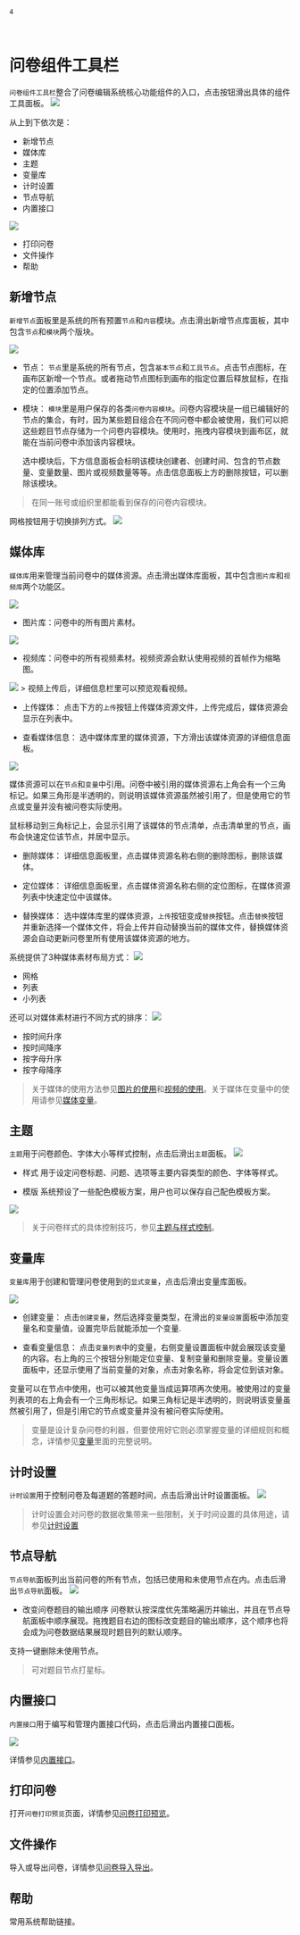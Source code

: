 ```index
4
```
```tag

```
```summary

```

# 问卷组件工具栏

`问卷组件工具栏`整合了问卷编辑系统核心功能组件的入口，点击按钮滑出具体的组件工具面板。
<img src='../../assets/snapshots/layout/toolbar/top.png'>

从上到下依次是：
+ 新增节点
+ 媒体库
+ 主题
+ 变量库
+ 计时设置
+ 节点导航
+ 内置接口

<img src='../../assets/snapshots/layout/toolbar/bottom.png'>

+ 打印问卷
+ 文件操作
+ 帮助

## 新增节点

`新增节点`面板里是系统的所有预置`节点`和`内容`模块。点击滑出新增节点库面板，其中包含`节点`和`模块`两个版块。

<img src='../../assets/snapshots/kit/nodes/grid.png'>

+ 节点：
`节点`里是系统的所有节点，包含`基本节点`和`工具节点`。点击节点图标，在画布区新增一个节点。或者拖动节点图标到画布的指定位置后释放鼠标，在指定的位置添加节点。

+ 模块：
`模块`里是用户保存的各类`问卷内容模块`。问卷内容模块是一组已编辑好的节点的集合，有时，因为某些题目组合在不同问卷中都会被使用，我们可以把这些题目节点存储为一个问卷内容模块。使用时，拖拽内容模块到画布区，就能在当前问卷中添加该内容模块。

  选中模块后，下方信息面板会标明该模块创建者、创建时间、包含的节点数量、变量数量、图片或视频数量等等。点击信息面板上方的删除按钮，可以删除该模块。

> 在同一账号或组织里都能看到保存的问卷内容模块。

网格按钮用于切换排列方式。
<img src='../../assets/snapshots/kit/nodes/list.png'>

## 媒体库

`媒体库`用来管理当前问卷中的媒体资源。点击滑出媒体库面板，其中包含`图片库`和`视频库`两个功能区。

<img src='../../assets/snapshots/kit/assets-cn.jpg'>

+ 图片库：问卷中的所有图片素材。
<img src='../../assets/snapshots/kit/assets/image.png'>
 
+ 视频库：问卷中的所有视频素材。视频资源会默认使用视频的首帧作为缩略图。
<img src='../../assets/snapshots/kit/assets/video.png'>
  > 视频上传后，详细信息栏里可以预览观看视频。

+ 上传媒体：
点击下方的`上传`按钮上传媒体资源文件，上传完成后，媒体资源会显示在列表中。

+ 查看媒体信息：
选中媒体库里的媒体资源，下方滑出该媒体资源的详细信息面板。
<img src='../../assets/snapshots/kit/assets/assets-reference.png'>

  媒体资源可以在`节点`和`变量`中引用。问卷中被引用的媒体资源右上角会有一个三角标记。如果三角形是半透明的，则说明该媒体资源虽然被引用了，但是使用它的节点或变量并没有被问卷实际使用。

  鼠标移动到三角标记上，会显示引用了该媒体的节点清单，点击清单里的节点，画布会快速定位该节点，并居中显示。

+ 删除媒体：
详细信息面板里，点击媒体资源名称右侧的删除图标，删除该媒体。

+ 定位媒体：
详细信息面板里，点击媒体资源名称右侧的定位图标，在媒体资源列表中快速定位中该媒体。

+ 替换媒体：
选中媒体库里的媒体资源，`上传`按钮变成`替换`按钮。点击`替换`按钮并重新选择一个媒体文件，将会上传并自动替换当前的媒体文件，替换媒体资源会自动更新问卷里所有使用该媒体资源的地方。

系统提供了3种媒体素材布局方式：
<img src='../../assets/snapshots/kit/assets/image-menu.png'>
+ 网格
+ 列表
+ 小列表

还可以对媒体素材进行不同方式的排序：
<img src='../../assets/snapshots/kit/assets/image-newest.png'>
+ 按时间升序
+ 按时间降序
+ 按字母升序
+ 按字母降序

> 关于媒体的使用方法参见[图片的使用](../media/image.md)和[视频的使用](../media/video.md)。关于媒体在变量中的使用请参见[媒体变量](../variable/media-type.md)。

## 主题

`主题`用于问卷颜色、字体大小等样式控制，点击后滑出`主题`面板。
<img src='../../assets/snapshots/kit/theme-cn.jpg'>

+ 样式
用于设定问卷标题、问题、选项等主要内容类型的颜色、字体等样式。

+ 模版
系统预设了一些配色模板方案，用户也可以保存自己配色模板方案。
<img src='../../assets/snapshots/kit/theme/my-theme.png'>

> 关于问卷样式的具体控制技巧，参见[主题与样式控制](../theme/concept.md)。

## 变量库

`变量库`用于创建和管理问卷使用到的`显式变量`，点击后滑出变量库面板。

<img src='../../assets/snapshots/kit/custom-variables-cn.jpg'>

+ 创建变量：
点击`创建变量`，然后选择变量类型，在滑出的`变量设置`面板中添加变量名和变量值，设置完毕后就能添加一个变量.

+ 查看变量信息：
点击`变量列表`中的变量，右侧变量设置面板中就会展现该变量的内容。右上角的三个按钮分别能定位变量、复制变量和删除变量。变量设置面板中，还显示使用了当前变量的对象，点击对象名称，将会定位到该对象。

变量可以在节点中使用，也可以被其他变量当成运算项再次使用。被使用过的变量列表项的右上角会有一个三角形标记。如果三角标记是半透明的，则说明该变量虽然被引用了，但是引用它的节点或变量并没有被问卷实际使用。

> 变量是设计复杂问卷的利器，但要使用好它则必须掌握变量的详细规则和概念，详情参见[变量](../variable/concept.md)里面的完整说明。

## 计时设置

`计时设置`用于控制问卷及每道题的答题时间，点击后滑出计时设置面板。
<img src='../../assets/snapshots/kit/timing.png'>

> 计时设置会对问卷的数据收集带来一些限制，关于时间设置的具体用途，请参见[计时设置](../timing/concept.md)

## 节点导航

`节点导航`面板列出当前问卷的所有节点，包括已使用和未使用节点在内。点击后滑出`节点导航`面板。
<img src='../../assets/snapshots/kit/navigator-cn.jpg'>

+ 改变问卷题目的输出顺序
问卷默认按深度优先策略遍历并输出，并且在节点导航面板中顺序展现。拖拽题目右边的图标改变题目的输出顺序，这个顺序也将会成为问卷数据结果展现时题目列的默认顺序。

支持一键删除未使用节点。

> 可对题目节点打星标。

## 内置接口

`内置接口`用于编写和管理内置接口代码，点击后滑出内置接口面板。

<img src='../../assets/snapshots/kit/embed-api.png'>

详情参见[内置接口](../embed-api/concept.md)。

## 打印问卷

打开`问卷打印预览`页面，详情参见[问卷打印预览](../preview/print.md)。

## 文件操作

导入或导出问卷，详情参见[问卷导入导出](../advance-topic/import-export.md)。

## 帮助

常用系统帮助链接。

